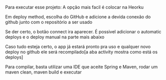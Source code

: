Para executar esse projeto: A opção mais facil é colocar na Heorku

Em deploy method, escolha do GitHub e adicione a devida conexão do github junto com o repositório a ser usado

Se der certo, o botão connect ira aparecer. É possivel adicionar o automatic deploys e o deploy manual na parte mais abaixo

Caso tudo esteja certo, o app já estará pronto pra uso e qualquer novo deploy no github ele será recompilado[a aba activity mostra como está os deploys]


Para compilar, basta utilizar uma IDE que aceite Spring e Maven, rodar um maven clean, maven build e executar
